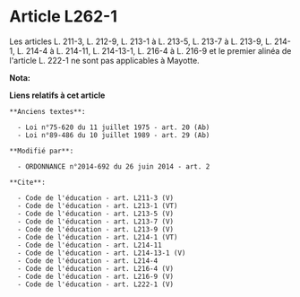 # Article L262-1

Les articles L. 211-3, L. 212-9, L. 213-1 à L. 213-5, L. 213-7 à L. 213-9, L. 214-1, L. 214-4 à L. 214-11, L. 214-13-1, L.
216-4 à L. 216-9 et le premier alinéa de l'article L. 222-1 ne sont pas applicables à Mayotte.

**Nota:**



**Liens relatifs à cet article**

	**Anciens textes**:

	  - Loi n°75-620 du 11 juillet 1975 - art. 20 (Ab)
	  - Loi n°89-486 du 10 juillet 1989 - art. 29 (Ab)

	**Modifié par**:

	  - ORDONNANCE n°2014-692 du 26 juin 2014 - art. 2

	**Cite**:

	  - Code de l'éducation - art. L211-3 (V)
	  - Code de l'éducation - art. L213-1 (VT)
	  - Code de l'éducation - art. L213-5 (V)
	  - Code de l'éducation - art. L213-7 (V)
	  - Code de l'éducation - art. L213-9 (V)
	  - Code de l'éducation - art. L214-1 (VT)
	  - Code de l'éducation - art. L214-11
	  - Code de l'éducation - art. L214-13-1 (V)
	  - Code de l'éducation - art. L214-4
	  - Code de l'éducation - art. L216-4 (V)
	  - Code de l'éducation - art. L216-9 (V)
	  - Code de l'éducation - art. L222-1 (V)
